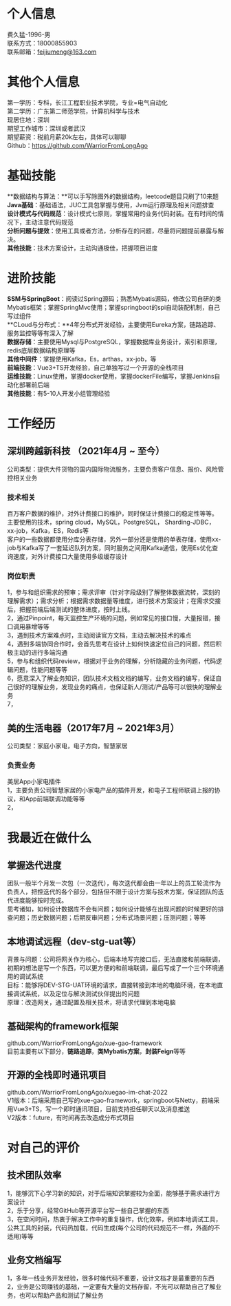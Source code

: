 # 个人信息
费久猛-1996-男<br />联系方式：18000855903<br />联系邮箱：feijiumeng@163.com
# 其他个人信息
第一学历：专科，长江工程职业技术学院，专业=电气自动化<br />第二学历：广东第二师范学院，计算机科学与技术<br />现居住地：深圳<br />期望工作城市：深圳或者武汉<br />期望薪资：税前月薪20k左右，具体可以聊聊<br />Github：https://github.com/WarriorFromLongAgo
# 基础技能
**数据结构与算法：**可以手写除图外的数据结构，leetcode题目只刷了10来题<br />**Java基础**：基础语法，JUC工具包掌握与使用，Jvm运行原理及相关问题排查<br />**设计模式与代码规范**：设计模式七原则，掌握常用的业务代码封装。在有时间的情况下，主动注意代码规范<br />**分析问题与提效**：使用工具或者方法，分析存在的问题，尽量将问题提前暴露与解决。<br />**其他技能**：技术方案设计，主动沟通极佳，把握项目进度
# 进阶技能
**SSM与SpringBoot**：阅读过Spring源码；熟悉Mybatis源码，修改公司自研的类Mybatis框架；掌握SpringMvc使用；掌握springboot的spi自动装配机制，自己写过组件<br />**CLoud与分布式：**4年分布式开发经验，主要使用Eureka方案，链路追踪、服务监控等等有深入了解<br />**数据存储**：主要使用Mysql与PostgreSQL，掌握数据库业务设计，索引和原理，redis底层数据结构原理等<br />**其他中间件**：掌握使用Kafka，Es，arthas，xx-job，等<br />**前端技能**：Vue3+TS开发经验，自己单独写过一个开源的全栈项目<br />**运维技能**：Linux使用，掌握docker使用，掌握dockerFile编写，掌握Jenkins自动化部署前后端<br />**其他技能**：有5-10人开发小组管理经验
# 工作经历
## 深圳跨越新科技 （2021年4月 ~ 至今）
公司类型：提供大件货物的国内国际物流服务，主要负责客户信息、报价、风险管控相关业务
### 技术相关
百万客户数据的维护，对外计费接口的维护，同时保证计费接口的稳定性等等。<br />主要使用的技术，spring cloud，MySQL，PostgreSQL， Sharding-JDBC，xx-job，Kafka，ES，Redis等<br />客户的一些数据都使用分库分表存储，另外一部分还是使用的单表存储，使用xx-job与Kafka写了一套延迟队列方案，同时服务之间用Kafka通信，使用Es优化查询速度，对外计费接口大量使用多级缓存设计
### 岗位职责
1，参与和组织需求的预审；需求评审（针对字段级别了解整体数据流转，深刻的理解需求）；需求分析；根据需求数据量等维度，进行技术方案设计；在需求交接后，把握前端后端测试的整体进度，按时上线。<br />2，通过Pinpoint，每天监控生产环境的问题，例如常见的接口慢，大量报错，接口调用暴增等等<br />3，遇到技术方案难点时，主动阅读官方文档，主动去解决技术的难点<br />4，遇到多端协同合作时，会首先思考在设计上如何快速定位自己的问题，然后积极主动的进行多端沟通<br />5，参与和组织代码review，根据对于业务的理解，分析隐藏的业务问题，代码逻辑问题，性能问题等等<br />6，愿意深入了解业务知识，团队技术文档文档的编写，业务文档的编写，保证自己很好的理解业务，发现业务的痛点，也保证新人/测试/产品等可以很快的理解业务<br />7，
## 美的生活电器（2017年7月 ~ 2021年3月）
公司类型：家庭小家电，电子方向，智慧家居
### 负责业务
美居App小家电插件<br />1，主要负责公司智慧家居的小家电产品的插件开发，和电子工程师联调上报的协议，和App前端联调功能等等<br />2，
# 我最近在做什么
## 掌握迭代进度
团队一般半个月发一次包（一次迭代），每次迭代都会由一年以上的员工轮流作为负责人，把控迭代的各个部分，包括但不限于设计方案与技术方案，保证团队的迭代进度能够按时完成。<br />思考诸如，如何设计数据库不会有问题；如何设计能够在出现问题的时候更好的排查问题；历史数据问题；后期反审问题；分布式场景问题；压测问题；等等
## 本地调试远程（dev-stg-uat等）
背景与问题：公司将网关作为核心，后端本地写完接口后，无法直接和前端联调，初期的想法是写一个东西，可以更方便的和前端联调，最后写成了一个三个环境通用的调试系统<br />目标：能够将DEV-STG-UAT环境的请求，直接转接到本地的电脑环境，在本地直接调试系统，以及定位与解决测试伙伴提出的问题<br />原理：改造网关，通过配置及相关技术，将请求代理到本地电脑
## 基础架构的framework框架
github.com/WarriorFromLongAgo/xue-gao-framework<br />目前主要有以下部分，**链路追踪**，**类Mybatis方案**，**封装Feign**等等
## 开源的全栈即时通讯项目
github.com/WarriorFromLongAgo/xuegao-im-chat-2022<br />V1版本：后端采用自己写的xue-gao-framework，springboot与Netty，前端采用Vue3+TS，写一个即时通讯项目，目前支持担任聊天以及消息推送<br />V2版本：future，有时间再去改造成分布式项目
# 对自己的评价
## 技术团队效率
1，能够沉下心学习新的知识，对于后端知识掌握较为全面，能够基于需求进行方案设计<br />2，乐于分享，经常GitHub等开源平台写一些自己掌握的东西<br />3，在空闲时间，热衷于解决工作中的重复操作，优化效率，例如本地调试工具，公共工具的封装，代码热加载，代码生成(每个公司的代码规范不一样，外面的不适用)等等
## 业务文档编写
1，多年一线业务开发经验，很多时候代码不重要，设计文档才是最重要的东西<br />2，业务是公司赚钱的基础，一定要有大量的文档存留，不光可以帮助自己了解业务，也可以帮助产品和测试了解业务




